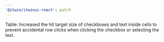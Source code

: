 ```yaml
---
'@itwin/itwinui-react': patch
---
```


Table: Increased the hit target size of checkboxes and text inside cells to prevent accidental row clicks when clicking the checkbox or selecting the text.
